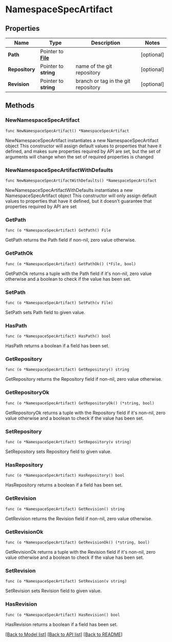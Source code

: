 # NamespaceSpecArtifact

## Properties

Name | Type | Description | Notes
------------ | ------------- | ------------- | -------------
**Path** | Pointer to [**File**](File.md) |  | [optional] 
**Repository** | Pointer to **string** | name of the git repository | [optional] 
**Revision** | Pointer to **string** | branch or tag in the git repository | [optional] 

## Methods

### NewNamespaceSpecArtifact

`func NewNamespaceSpecArtifact() *NamespaceSpecArtifact`

NewNamespaceSpecArtifact instantiates a new NamespaceSpecArtifact object
This constructor will assign default values to properties that have it defined,
and makes sure properties required by API are set, but the set of arguments
will change when the set of required properties is changed

### NewNamespaceSpecArtifactWithDefaults

`func NewNamespaceSpecArtifactWithDefaults() *NamespaceSpecArtifact`

NewNamespaceSpecArtifactWithDefaults instantiates a new NamespaceSpecArtifact object
This constructor will only assign default values to properties that have it defined,
but it doesn't guarantee that properties required by API are set

### GetPath

`func (o *NamespaceSpecArtifact) GetPath() File`

GetPath returns the Path field if non-nil, zero value otherwise.

### GetPathOk

`func (o *NamespaceSpecArtifact) GetPathOk() (*File, bool)`

GetPathOk returns a tuple with the Path field if it's non-nil, zero value otherwise
and a boolean to check if the value has been set.

### SetPath

`func (o *NamespaceSpecArtifact) SetPath(v File)`

SetPath sets Path field to given value.

### HasPath

`func (o *NamespaceSpecArtifact) HasPath() bool`

HasPath returns a boolean if a field has been set.

### GetRepository

`func (o *NamespaceSpecArtifact) GetRepository() string`

GetRepository returns the Repository field if non-nil, zero value otherwise.

### GetRepositoryOk

`func (o *NamespaceSpecArtifact) GetRepositoryOk() (*string, bool)`

GetRepositoryOk returns a tuple with the Repository field if it's non-nil, zero value otherwise
and a boolean to check if the value has been set.

### SetRepository

`func (o *NamespaceSpecArtifact) SetRepository(v string)`

SetRepository sets Repository field to given value.

### HasRepository

`func (o *NamespaceSpecArtifact) HasRepository() bool`

HasRepository returns a boolean if a field has been set.

### GetRevision

`func (o *NamespaceSpecArtifact) GetRevision() string`

GetRevision returns the Revision field if non-nil, zero value otherwise.

### GetRevisionOk

`func (o *NamespaceSpecArtifact) GetRevisionOk() (*string, bool)`

GetRevisionOk returns a tuple with the Revision field if it's non-nil, zero value otherwise
and a boolean to check if the value has been set.

### SetRevision

`func (o *NamespaceSpecArtifact) SetRevision(v string)`

SetRevision sets Revision field to given value.

### HasRevision

`func (o *NamespaceSpecArtifact) HasRevision() bool`

HasRevision returns a boolean if a field has been set.


[[Back to Model list]](../README.md#documentation-for-models) [[Back to API list]](../README.md#documentation-for-api-endpoints) [[Back to README]](../README.md)


